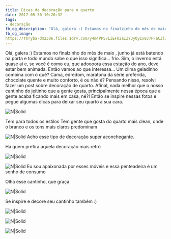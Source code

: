 ```yaml
---
title: Dicas de decoração para o quarto
date: 2017-05-30 10:20:32
tags:  
- decoração
fb_og_description: "Olá, galera :) Estamos no finalzinho do mês de maio , junho já está batendo na porta e todo mundo sabe o que isso significa... frio. Sim, o inverno está quase aí e, se você é como eu, que adoooora essa estação do ano, deve estar bem animada. Então vamos ao que interessa... Um clima geladinho combina com o quê? Cama, edredom, maratona da série preferida, chocolate quente e muito conforto, é ou não é? Então se inspire nessas fotos e pegue algumas dicas para deixar seu quarto a sua cara."
fb_og_image:
https://thryba-dm2306.files.1drv.com/y4m4PP57LiEFU2aIZY3yOy1x8J7PFaCZl7Lt1KSuOuxOHkfNQx05xITEuhN-OpLN9lGydb9SBsbq_p7g5l3n99pGkguxnJ5GXtEYTjP4F6JJP_NlRmRREtvsdzL1hbT3HMhW4ZuPhsMIB84UpCY7SPoqtFoZLfWLH8STpa7wWhaqNzXUqrBsVu6pFKDbhBZ6tEpIDG9cwopCPmvuZpNxdWA8g?width=780&height=517&cropmode=none
---
```



Olá, galera :) Estamos no finalzinho do mês de maio , junho já está batendo na porta e todo mundo sabe o que isso significa... frio. 
Sim, o inverno está quase aí e, se você é como eu, que adoooora essa estação do ano, deve estar bem animada.
Então vamos ao que interessa... Um clima geladinho combina com o quê? Cama, edredom, maratona da série preferida, chocolate quente e muito conforto, é ou não é?
Pensando nisso, resolvi fazer um post sobre decoração de quarto. Afinal, nada melhor que o nosso cantinho do jeitinho que a gente gosta, principalmente nessa época que a gente acaba ficando mais em casa, né?!
Então se inspire nessas fotos e pegue algumas dicas para deixar seu quarto a sua cara.

![N|Solid](https://thryba-dm2306.files.1drv.com/y4m4PP57LiEFU2aIZY3yOy1x8J7PFaCZl7Lt1KSuOuxOHkfNQx05xITEuhN-OpLN9lGydb9SBsbq_p7g5l3n99pGkguxnJ5GXtEYTjP4F6JJP_NlRmRREtvsdzL1hbT3HMhW4ZuPhsMIB84UpCY7SPoqtFoZLfWLH8STpa7wWhaqNzXUqrBsVu6pFKDbhBZ6tEpIDG9cwopCPmvuZpNxdWA8g?width=780&height=517&cropmode=none)


<!-- more -->


Tem para todos os estilos
Tem gente que gosta do quarto mais clean, onde o branco e os tons mais claros predominam

![N|Solid](https://thtx9w-dm2306.files.1drv.com/y4mkdt3--DuGqdD5KbGEvbFghQ7sxY6fnJMkpX6HlixBi2Bka9SXFBpLziRaRSe_9lxD8V8Sm2ONnXg1ch9uf9ArrKY4ZfCCfX5gvMehlMg94320Ercy_GI5mNTDqT0lyJuPGzienEV--vcnRcVW4vlldUBxn1QInC9_Hog6W836TIMIgZRy6vT6FmGca-XAcPAQoOOaDSKAoVF5kBXDjnmbw?width=494&height=520&cropmode=none)
Acho esse tipo de decoração super aconchegante.

Há quem prefira aquela decoração mais retrô

![N|Solid](https://thtepg-dm2306.files.1drv.com/y4mfBVrYJfTSJn8oDFpTc6Sm0XQJWrdoKlWw3EIhVK0twk720Ebn78iG7llfOaM6mwCYH4K9eKW5Zx3gBknIpv3rvpQ-n2FCYAgDISElE4lsew0wyxMrp7q0JHhJz2rQosjMcm_a3WNIpoWkpICcR3305gkqS7zcZvXyvVW7s_5WKNbLFD1PMB2ynW_EzR1Qx9NkHVB1dXpbKLvJwU30psLFQ?width=520&height=520&cropmode=none)

![N|Solid](https://thshdg-dm2306.files.1drv.com/y4mt4un_Ucg_ei59o3hyF_nAbpKrqYxb-LMoQdrSOcv_0s1DJ4-Ca3roy4zDRn85odWfugeFYePX7gWf1u9Lkb25EmSXgegRgwwDr-3TbEaWlK4JGSUs_wun_yPJN8YXNywiz1ECnx3EkbrkK_b-qD8Pi6boxvc5XPrw4sCXobflOK0UeLLn2iGG3mTJfjSihDAoSXOTnyQ8nboJzt_MxfYTQ?width=471&height=313&cropmode=none)
Eu sou apaixonada por esses móveis e essa penteadeira é um sonho de consumo 

Olha esse cantinho, que graça

![N|Solid](https://thq8gw-dm2306.files.1drv.com/y4mj5o0FhiHGqxRH4QBmYVXwMH4z6sthnWZj_pVoykN47J-hSGAAz_6vtVMrzbrHHRhpXeRVMguJkEPrTTEu7qVSYdq5FqpIiXOr5p4-1kw7ZnN1OczzNc0EpxnvPIelVSMkLTenW2k5kiBLlBZdxM04JbXnE2NoSyGgxxReuIb9Ls-ZWYGJCJjImXO_H2-2abW_QQImuFjr-JkWs7n0fFm5w?width=590&height=393&cropmode=none)

Se inspire e decore seu cantinho também :)

![N|Solid](https://thqn4q-dm2306.files.1drv.com/y4m9PldJlaHkbI7VoSv8VXTiPo86yyhnGtUkPNKImdsNzuUgJhj6Od1409XHpobarbyKUoEqkospGG8vkwJG12FW3G8qWz6L2jDklR_pJTqI7DOEtVYh657a6ONBWGBO3tauY3qtcBnCu1pu9drrk0PTg_rGODioxioTuN-pgk0ADHNBmjf_xdLGCCUszELKf2W71yJIhtOyJoU0G0uWm08lA?width=500&height=333&cropmode=none)

![N|Solid](https://thrdyg-dm2306.files.1drv.com/y4mwWO95VUr6_x3Z-aoRr92E01ICWbbbfcbymXLff9pmhYmLTBiYWrXGJKCRE_2mX3_dB8HsBboSTRv4di8CQRSXcobTn35klF_Jkwuc-YfhRV6tSwIs05pdQL3iANtdHWkBctYb4ljqAgv0xRnkEMzeF2X9uBFJx1Rftk5cxNPcbRcLjR0iO4K8_Ck_dRC8UztLwTIwq211Dgh7gfgDwLJuA?width=469&height=314&cropmode=none)

![N|Solid](https://thsovq-dm2306.files.1drv.com/y4mElPD2txE_L6gClvd_x_qrX6BF_upl2ZvxpXY0jmHxFvkXL9Oh7G8zC87ZYQnqs9aDVfAyL0UJkwOHFB7bT3djnMwgMtHdgvHLxRfK1mkt-H-90cr0onWpWh8NTXzPoqanMMmRJP97K9wOz1OinltAQYLEth6NKdhTJcKIF-ppImz3Lj5Z4t8rybMt4OpRkoY5gUlrbAfbwka8nx1NhjvYA?width=470&height=313&cropmode=none)
